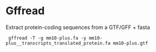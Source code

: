 # Gffread

Extract protein-coding sequences from a GTF/GFF + fasta

```
 gffread -T -g mm10-plus.fa -y mm10-plus__transcripts_translated_protein.fa mm10-plus.gtf
```
